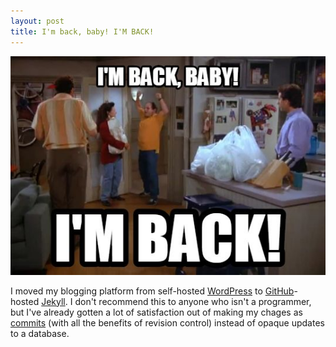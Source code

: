 ```yaml
---
layout: post
title: I'm back, baby! I'M BACK!
---
```

![I'm back, baby! I'M BACK!](/assets/back-baby.jpg)

I moved my blogging platform from self-hosted <a href="https://wordpress.org">WordPress</a> to <a href="https://github.com">GitHub</a>-hosted <a href="http://jekyllrb.com/">Jekyll</a>. I don't recommend this to anyone who isn't a programmer, but I've already gotten a lot of satisfaction out of making my chages as <a href="https://github.com/simoneau/simoneau.github.com/commits/master">commits</a> (with all the benefits of revision control) instead of opaque updates to a database.

